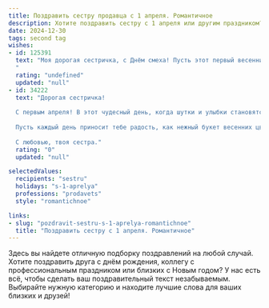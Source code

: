 ```yaml
---
title: Поздравить сестру продавца с 1 апреля. Романтичное
description: Хотите поздравить сестру с 1 апреля или другим праздником? Наш ИИ создаст незабываемое поздравление, а вы обязательно выделитесь среди других.  
date: 2024-12-30
tags: second tag
wishes:
- id: 125391
  text: "Моя дорогая сестричка, с Днём смеха! Пусть этот первый весенний день будет полон ярких моментов, как витрина твоего магазина, наполненная красотой и чудесными вещами. Пусть в твоей жизни, как и в работе продавца, всегда будут благодарные покупатели – люди, которые ценят твою доброту и очарование. Желаю тебе моря любви, океана счастья и безбрежного позитива!  Пусть каждый день будет наполнен радостью и светом, как солнечный луч, пробивающийся сквозь облака.  Я люблю тебя!
  "
  rating: "undefined"
  updated: "null"
- id: 34222
  text: "Дорогая сестричка!
  
  С первым апреля! В этот чудесный день, когда шутки и улыбки становятся особенно важными, хочу пожелать тебе, чтобы твоя жизнь всегда была заполнена радостью и смехом, как в самых ярких шутках. Ты — как светлая звёздочка в нашем мире, и твоя профессия продавца дарит людям не только товары, но и тепло твоей души.
  
  Пусть каждый день приносит тебе радость, как нежный букет весенних цветов, пусть твоя улыбка сияет ярче любого розыгрыша. Желаю тебе, чтобы удача уверенно стояла на твоей стороне, а сердца покупателей всегда были открыты для твоего обаяния.
  
  С любовью, твоя сестра."
  rating: "0"
  updated: "null"

selectedValues:
  recipients: "sestru"
  holidays: "s-1-aprelya"
  professions: "prodavets"
  style: "romantichnoe"

links:
- slug: "pozdravit-sestru-s-1-aprelya-romantichnoe"
  title: "Поздравить сестру с 1 апреля. Романтичное"
---
```


Здесь вы найдете отличную подборку поздравлений на любой случай. 
Хотите поздравить друга с днём рождения, коллегу с профессиональным праздником или близких с Новым годом? У нас есть всё, чтобы сделать ваш поздравительный текст незабываемым. Выбирайте нужную категорию и находите лучшие слова для ваших близких и друзей!
